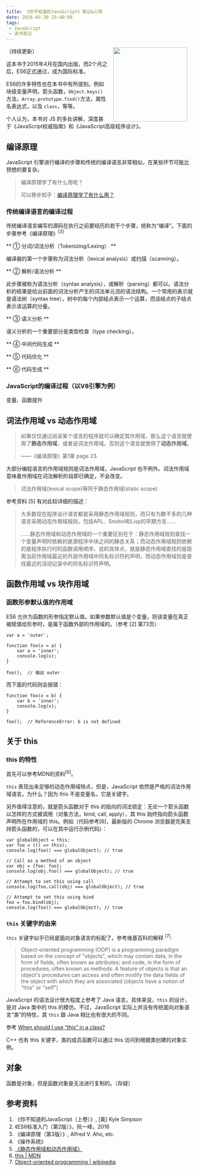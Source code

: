 ```yaml
---
title: 《你不知道的JavaScript》笔记&心得
date: 2016-03-30 23:40:08
tags: 
 - JavaScript
 - 读书笔记
---
```


<img src="https://img3.doubanio.com/lpic/s28033372.jpg" style="width: 200px; float: right; margin: 0 15px 0;" />

（持续更新）

这本书于2015年4月在国内出版，而2个月之后，ES6正式通过，成为国际标准。

ES6的许多特性也在本书中有所提到。例如块级变量声明，箭头函数，`Object.keys()`方法，`Array.prototype.find()`方法，属性名表达式，以及 `class`，等等。

个人认为，本书对 JS 的多处讲解，深度甚于《JavaScript权威指南》和《JavaScript高级程序设计》。

<!-- more -->

## 编译原理

JavaScript 引擎进行编译的步骤和传统的编译语言非常相似，在某些环节可能比预想的要复杂。

> 编译原理学了有什么用呢？
>
> 可以移步知乎：[编译原理学了有什么用？](https://www.zhihu.com/question/21755487)

### 传统编译语言的编译过程

传统编译语言编写的源码在执行之前要经历的若干个步骤，统称为“编译”。下面的步骤参考《编译原理》<sup>[3]</sup>

** ① 分词/词法分析（Tokenizing/Lexing） **

编译器的第一个步骤称为词法分析（lexical analysis）或扫描（scanning）。

** ② 解析/语法分析 **

此步骤被称为语法分析（syntax analysis），或解析（parsing）都可以。语法分析的结果是给出前面的词法分析产生的词法单元流的语法结构。一个常用的表示就是语法树（syntax tree），树中的每个内部结点表示一个运算，而该结点的子结点表示该运算的分量。

** ③ 语义分析 **

语义分析的一个重要部分是类型检查（type checking）。

** ④ 中间代码生成 **

** ⑤ 代码优化 **

** ⑥ 代码生成 **

### JavaScript的编译过程（以V8引擎为例）

变量、函数提升


## 词法作用域 vs 动态作用域

> 如果仅仅通过阅读某个语言的程序就可以确定其作用域，那么这个语言就使用了**静态作用域**，或者说词法作用域。否则这个语言就使用了**动态作用域**。
>
> ——《编译原理》第1章 page 23.

大部分编程语言的作用域规则是词法作用域，JavaScript 也不例外。词法作用域意味着作用域在词法解析阶段即已确定，不会改变。

> 词法作用域(lexical scope)等同于静态作用域(static scope)

参考资料 [5] 有对此较详细的描述：

> 大多数现在程序设计语言都是采用静态作用域规则，而只有为数不多的几种语言采用动态作用域规则，包括APL、Snobol和Lisp的早期方言……
> 
> ……静态作用域和动态作用域的一个重要区别在于：静态作用域规则查找一个变量声明时依赖的是源程序中块之间的静态关系；而动态作用域规则依赖的是程序执行时的函数调用顺序。说的具体点，就是静态作用域查找的是距离当前作用域最近的外层作用域中同名标识符的声明，而动态作用域则是查找最近的活动记录中的同名标识符声明。

## 函数作用域 vs 块作用域

### 函数形参默认值的作用域

ES6 允许为函数的形参指定默认值。如果参数默认值是个变量，则该变量在真正被赋值给形参时，是属于函数外部的作用域的。（参考 [2] 第73页）

```
var a = 'outer';

function foo(x = a) {
    var a = 'inner';
    console.log(x);
}

foo();  // 输出 outer
```

而下面的代码则会报错：

```
function foo(x = b) {
    var b = 'inner';  
    console.log(x);
}

foo();  // ReferenceError: b is not defined
```

## 关于 this

### this 的特性

首先可以参考MDN的资料<sup>[6]</sup>。

`this` 表现出来足够的动态作用域特点，但是，JavaScript 依然是严格的词法作用域语言。为什么？因为 this 不是变量名，它是关键字。

另外值得注意的，就是箭头函数对于 this 的指向的词法锁定：无论一个箭头函数以怎样的方式被调用（对象方法，bind, call, apply），其 this 始终指向箭头函数声明所在作用域的 this。例如（代码参考[6]，最新版的 Chrome 浏览器是完美支持箭头函数的，可以在其中运行示例代码）：

```
var globalObject = this;
var foo = (() => this);
console.log(foo() === globalObject); // true

// Call as a method of an object
var obj = {foo: foo};
console.log(obj.foo() === globalObject); // true

// Attempt to set this using call
console.log(foo.call(obj) === globalObject); // true

// Attempt to set this using bind
foo = foo.bind(obj);
console.log(foo() === globalObject); // true
```

### `this` 关键字的由来

`this` 关键字似乎已经是面向对象语言的标配了。参考维基百科的解释 <sup>[7]</sup>:

> Object-oriented programming (OOP) is a programming paradigm based on the concept of "objects", which may contain data, in the form of fields, often known as attributes; and code, in the form of procedures, often known as methods. A feature of objects is that an object's procedures can access and often modify the data fields of the object with which they are associated (objects have a notion of "this" or "self")

JavaScript 的语法设计很大程度上参考了 Java 语言。具体来说，`this` 的设计，是对 Java 类中的 this 的模仿。不过，JavaScript 实际上并没有传统面向对象语言“类”的特性，其 `this` 跟 Java 相比也有很大的不同。

参考 [When should I use “this” in a class?](http://stackoverflow.com/questions/2411270/when-should-i-use-this-in-a-class)

C++ 也有 this 关键字，类的成员函数可以通过 this 访问到根据类创建的对象实例。

## 对象

函数是对象，但是函数对象是无法进行复制的。（存疑）


## 参考资料

1. 《你不知道的JavaScript（上卷）》,  [美] Kyle Simpson
2. 《ES6标准入门（第2版）》，阮一峰，2016
3. 《编译原理（第3版）》, Alfred V. Aho, etc.
4. 《操作系统》
5. [《静态作用域和动态作用域》](http://www.cnblogs.com/lienhua34/archive/2012/03/10/2388872.html)
6. [this | MDN](https://developer.mozilla.org/en-US/docs/Web/JavaScript/Reference/Operators/this)
7. [Object-oriented programming | wikipedia](https://en.wikipedia.org/wiki/Object-oriented_programming)
